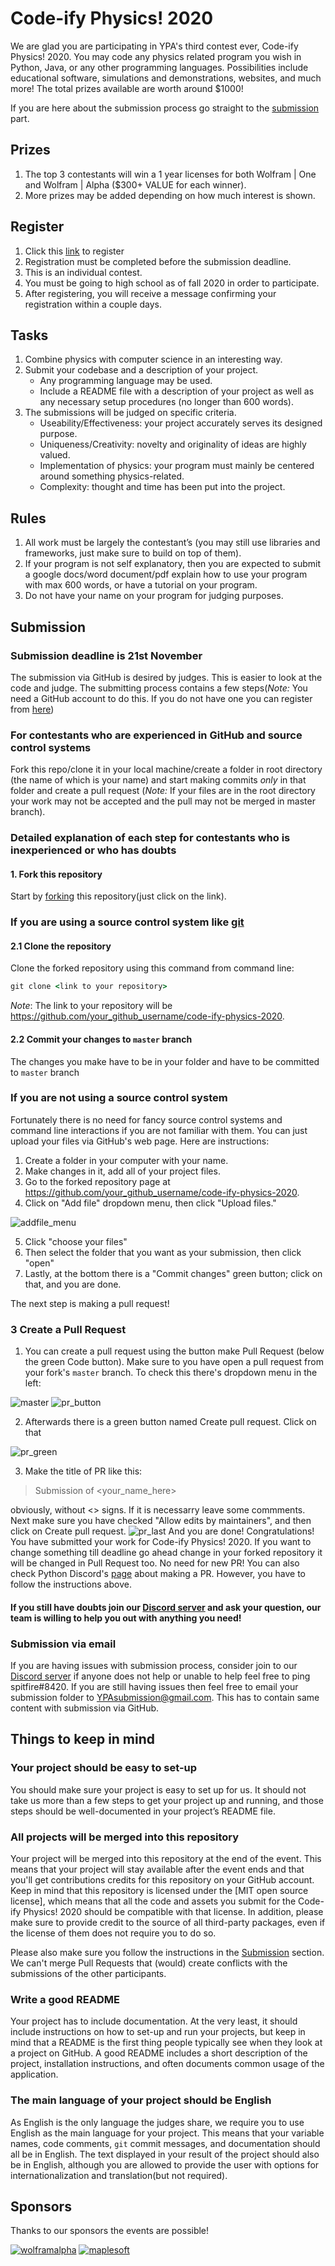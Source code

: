 # Code-ify Physics! 2020

We are glad you are participating in YPA's third contest ever, Code-ify Physics! 2020. You may code any physics related program you wish in Python, Java, or any other programming languages. Possibilities include educational software, simulations and demonstrations, websites, and much more! The total prizes available are worth around \$1000!

If you are here about the submission process go straight to the [submission](#submission) part.

## Prizes

1. The top 3 contestants will win a 1 year licenses for both Wolfram | One and Wolfram | Alpha (\$300+ VALUE for each winner).
2. More prizes may be added depending on how much interest is shown.

## Register

1. Click this [link](1) to register
2. Registration must be completed before the submission deadline.
3. This is an individual contest.
4. You must be going to high school as of fall 2020 in order to participate.
5. After registering, you will receive a message confirming your registration within a couple days.

## Tasks

1. Combine physics with computer science in an interesting way.
2. Submit your codebase and a description of your project.
   - Any programming language may be used.
   - Include a README file with a description of your project as well as any necessary setup procedures (no longer than 600 words).
3. The submissions will be judged on specific criteria.
   - Useability/Effectiveness: your project accurately serves its designed purpose.
   - Uniqueness/Creativity: novelty and originality of ideas are highly valued.
   - Implementation of physics: your program must mainly be centered around something physics-related.
   - Complexity: thought and time has been put into the project.

## Rules

1. All work must be largely the contestant’s (you may still use libraries and frameworks, just make sure to build on top of them).
2. If your program is not self explanatory, then you are expected to submit a google docs/word document/pdf explain how to use your program with max 600 words, or have a tutorial on your program.
3. Do not have your name on your program for judging purposes.

## Submission

### Submission deadline is 21st November

The submission via GitHub is desired by judges. This is easier to look at the code and judge. The submitting process contains a few steps(_Note:_ You need a GitHub account to do this. If you do not have one you can register from [here][2])

### For contestants who are experienced in GitHub and source control systems

Fork this repo/clone it in your local machine/create a folder in root directory (the name of which is your name) and start making commits _only_ in that folder and create a pull request (_Note:_ If your files are in the root directory your work may not be accepted and the pull may not be merged in master branch).

### Detailed explanation of each step for contestants who is inexperienced or who has doubts

#### 1. Fork this repository

Start by [forking][3] this repository(just click on the link).

### If you are using a source control system like [git][4]

#### 2.1 Clone the repository

Clone the forked repository using this command from command line:

```cmd
git clone <link to your repository>
```

_Note_: The link to your repository will be https://github.com/your_github_username/code-ify-physics-2020.

#### 2.2 Commit your changes to `master` branch

The changes you make have to be in your folder and have to be committed to `master` branch

### If you are not using a source control system

Fortunately there is no need for fancy source control systems and command line interactions if you are not familiar with them. You can just upload your files via GitHub's web page. Here are instructions:

1. Create a folder in your computer with your name.
2. Make changes in it, add all of your project files.
3. Go to the forked repository page at <https://github.com/your_github_username/code-ify-physics-2020>.
4. Click on "Add file" dropdown menu, then click "Upload files."

![addfile_menu](images/upload_file_dropdown.png)

5. Click "choose your files"
6. Then select the folder that you want as your submission, then click "open"
7. Lastly, at the bottom there is a "Commit changes" green button; click on that, and you are done.

The next step is making a pull request!

### 3 Create a Pull Request

1. You can create a pull request using the button make Pull Request (below the green Code button). Make sure to you have open a pull request from your fork's `master` branch. To check this there's dropdown menu in the left:

![master](images/how_to_check_master.png)
![pr_button](images/pr_button.png)

2. Afterwards there is a green button named Create pull request. Click on that

![pr_green](images/pr_green_button.png)

3. Make the title of PR like this:

> Submission of <your_name_here>

obviously, without <> signs. If it is necessarry leave some commments. Next make sure you have checked "Allow edits by maintainers", and then click on Create pull request.
![pr_last](images/pr_last_button.png)
And you are done! Congratulations! You have submitted your work for Code-ify Physics! 2020. If you want to change something till deadline go ahead change in your forked repository it will be changed in Pull Request too. No need for new PR!
You can also check Python Discord's [page](https://pythondiscord.com/pages/code-jams/pull-request/) about making a PR. However, you have to follow the instructions above.

#### If you still have doubts join our [Discord server][5] and ask your question, our team is willing to help you out with anything you need!

### Submission via email

If you are having issues with submission process, consider join to our [Discord server][5] if anyone does not help or unable to help feel free to ping spitfire#8420. If you are still having issues then feel free to email your submission folder to YPAsubmission@gmail.com. This has to contain same content with submission via GitHub.

## Things to keep in mind

### Your project should be easy to set-up

You should make sure your project is easy to set up for us. It should not take us more than a few steps to get your project up and running, and those steps should be well-documented in your project’s README file.

### All projects will be merged into this repository

Your project will be merged into this repository at the end of the event. This means that your project will stay available after the event ends and that you'll get contributions credits for this repository on your GitHub account. Keep in mind that this repository is licensed under the [MIT open source license], which means that all the code and assets you submit for the Code-ify Physics! 2020 should be compatible with that license. In addition, please make sure to provide credit to the source of all third-party packages, even if the license of them does not require you to do so.

Please also make sure you follow the instructions in the [Submission](#submission) section. We can't merge Pull Requests that (would) create conflicts with the submissions of the other participants.

### Write a good README

Your project has to include documentation. At the very least, it should include instructions on how to set-up and run your projects, but keep in mind that a README is the first thing people typically see when they look at a project on GitHub. A good README includes a short description of the project, installation instructions, and often documents common usage of the application.

### The main language of your project should be English

As English is the only language the judges share, we require you to use English as the main language for your project. This means that your variable names, code comments, `git` commit messages, and documentation should all be in English. The text displayed in your result of the project should also be in English, although you are allowed to provide the user with options for internationalization and translation(but not required).

## Sponsors

Thanks to our sponsors the events are possible!

[![wolframalpha](images/WolframAlpha.jpg)][6] [![maplesoft](https://www.maplesoft.com/media/logos/Maplesoft_Logo/Maplesoft_logo.jpg)][7]

[1]: https://forms.gle/P6mUqd6BcGxsNEh18
[2]: https://github.com/join
[3]: https://github.com/YPA-Physics/code-ify-physics-2020/fork
[4]: https://git-scm.com/
[5]: https://discord.gg/YtYaGpY
[6]: https://www.wolframalpha.com
[7]: https://www.maplesoft.com
